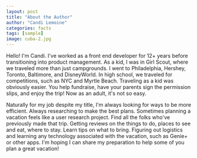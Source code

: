 ```yaml
---
layout: post
title: "About the Author"
author: "Candi Lemoine"
categories: facts
tags: [sample]
image: cuba-2.jpg
---
```


Hello! I'm Candi. I've worked as a front end developer for 12+ years before transitioning into product management. As a kid, I was in Girl Scout, where we traveled more than just campgrounds. I went to Philadelphia, Hershey, Toronto, Baltimore, and DisneyWorld. In high school, we traveled for competitions, such as NYC and Myrtle Beach. Traveling as a kid was obviously easier. You help fundraise, have your parents sign the permission slips, and enjoy the trip! Now as an adult, it's not so easy. 

Naturally for my job despite my title, I'm always looking for ways to be more efficient. Always researching to make the best plans. Sometimes planning a vacation feels like a user research project. Find all the folks who've previously made that trip. Getting reviews on the things to do, places to see and eat, where to stay. Learn tips on what to bring. Figuring out logistics and learning any technology associated with the vacation, such as Genie+ or other apps. I'm hoping I can share my preparation to help some of you plan a great vacation!
